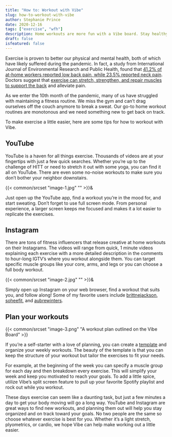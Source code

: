 ```yaml
---
title: "How to: Workout with Vibe"
slug: how-to-workout-with-vibe
author: Stephanie Prince
date: 2020-12-16
tags: ["exercise", "wfh"]
description: Home workouts are more fun with a Vibe board. Stay healthy and active with these tips.
draft: false
isfeatured: false
---
```




Exercise is proven to better our physical and mental health, both of which have likely suffered during the pandemic. In fact, a study from International Journal of Environmental Research and Public Health, found that [](https://www.verywellhealth.com/remote-work-health-risks-5080056)[41.2% of at-home workers reported low back pain, while 23.5% reported neck pain](https://www.verywellhealth.com/remote-work-health-risks-5080056). Doctors suggest that [exercise can stretch, strengthen, and repair muscles to support the back](https://www.spine-health.com/wellness/exercise/how-exercise-helps-back) and alleviate pain.

As we enter the 10th month of the pandemic, many of us have struggled with maintaining a fitness routine. We miss the gym and can’t drag ourselves off the couch anymore to break a sweat. Our go-to home workout routines are monotonous and we need something new to get back on track.

To make exercise a little easier, here are some tips for how to workout with Vibe. 


## YouTube

YouTube is a haven for all things exercise. Thousands of videos are at your fingertips with just a few quick searches. Whether you’re up to the challenge of HITT or need to stretch it out with some yoga, you can find it all on YouTube. There are even some no-noise workouts to make sure you don’t bother your neighbor downstairs. 


{{< common/srcset "image-1.jpg" "" >}}&


Just open up the YouTube app, find a workout you’re in the mood for, and start sweating. Don’t forget to use full screen mode. From personal experience, a larger screen keeps me focused and makes it a lot easier to replicate the exercises. 

## Instagram

There are tons of fitness influencers that release creative at home workouts on their Instagrams. The videos will range from quick, 1 minute videos explaining each exercise with a more detailed description in the comments to hour-long IGTV’s where you workout alongside them. You can target specific muscle groups like your core, arms, and legs or you can choose a full body workout. 

{{< common/srcset "image-2.jpg" "" >}}&


Simply open up Instagram on your web browser, find a workout that suits you, and follow along! Some of my favorite users include [brittnejackson](https://www.instagram.com/brittnejackson/), [soheefit](https://www.instagram.com/soheefit/), and [aubrewinters](https://www.instagram.com/aubrewinters/).


## Plan your workouts
{{< common/srcset "image-3.png" "A workout plan outlined on the Vibe Board" >}}


If you’re a self-starter with a love of planning, you can create a [template](https://knowledge.vibe.us/using-templates) and organize your weekly workouts. The beauty of the template is that you can keep the structure of your workout but tailor the exercises to fit your needs. 

For example, at the beginning of the week you can specify a muscle group for each day and then breakdown every exercise. This will simplify your week and keep you motivated to reach your goals. To add a little spice, utilize Vibe’s split screen feature to pull up your favorite Spotify playlist and rock out while you workout.

These days exercise can seem like a daunting task, but just a few minutes a day to get your body moving will go a long way. YouTube and Instagram are great ways to find new workouts, and planning them out will help you stay organized and on track toward your goals. No two people are the same so choose whatever exercise is best for you.  Whether it’s a light stretch, plyometrics, or cardio, we hope Vibe can help make working out a little easier. 
